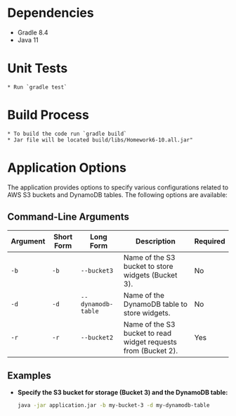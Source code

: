 # Dependencies 
 * Gradle 8.4
 * Java 11

# Unit Tests 
    * Run `gradle test`

# Build Process 
    * To build the code run `gradle build` 
    * Jar file will be located build/libs/Homework6-10.all.jar"

# Application Options

The application provides options to specify various configurations related to AWS S3 buckets and DynamoDB tables. The following options are available:

## Command-Line Arguments

| Argument | Short Form | Long Form          | Description                                                    | Required |
|----------|------------|--------------------|----------------------------------------------------------------|----------|
| `-b`     | `-b`       | `--bucket3`        | Name of the S3 bucket to store widgets (Bucket 3).             | No       |
| `-d`     | `-d`       | `--dynamodb-table` | Name of the DynamoDB table to store widgets.                   | No       |
| `-r`     | `-r`       | `--bucket2`        | Name of the S3 bucket to read widget requests from (Bucket 2). | Yes      |

## Examples

- **Specify the S3 bucket for storage (Bucket 3) and the DynamoDB table:**
  ```bash
  java -jar application.jar -b my-bucket-3 -d my-dynamodb-table


